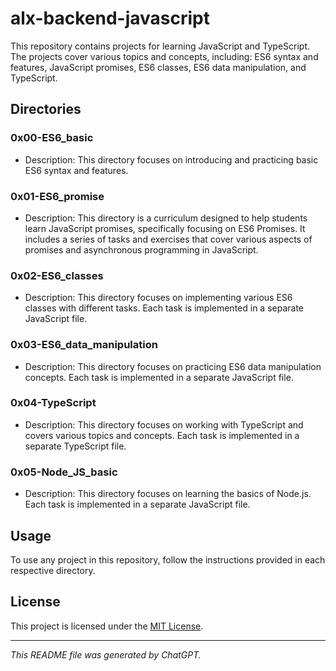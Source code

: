# alx-backend-javascript

This repository contains projects for learning JavaScript and TypeScript. The projects cover various topics and concepts, including: ES6 syntax and features, JavaScript promises, ES6 classes, ES6 data manipulation, and TypeScript.

## Directories

### 0x00-ES6_basic

- Description: This directory focuses on introducing and practicing basic ES6 syntax and features.

### 0x01-ES6_promise

- Description: This directory is a curriculum designed to help students learn JavaScript promises, specifically focusing on ES6 Promises. It includes a series of tasks and exercises that cover various aspects of promises and asynchronous programming in JavaScript.

### 0x02-ES6_classes

- Description: This directory focuses on implementing various ES6 classes with different tasks. Each task is implemented in a separate JavaScript file.

### 0x03-ES6_data_manipulation

- Description: This directory focuses on practicing ES6 data manipulation concepts. Each task is implemented in a separate JavaScript file.

### 0x04-TypeScript

- Description: This directory focuses on working with TypeScript and covers various topics and concepts. Each task is implemented in a separate TypeScript file.

### 0x05-Node_JS_basic

- Description: This directory focuses on learning the basics of Node.js. Each task is implemented in a separate JavaScript file.

## Usage

To use any project in this repository, follow the instructions provided in each respective directory.

## License

This project is licensed under the [MIT License](LICENSE).

---
*This README file was generated by ChatGPT.*

